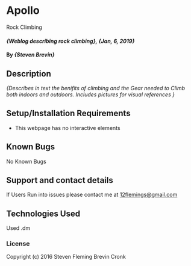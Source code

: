 # Apollo
Rock Climbing

#### _{Weblog describing rock climbing}, {Jan, 6, 2019}_

#### By _**{Steven Brevin}**_

## Description

_{Describes in text the benifits of climbing and the Gear needed to Climb both indoors and outdoors. Includes pictures for visual references }_

## Setup/Installation Requirements

* This webpage has no interactive elements

## Known Bugs

No Known Bugs

## Support and contact details

If Users Run into issues please contact me at 12flemings@gmail.com

## Technologies Used

Used .dm

### License


Copyright (c) 2016 Steven Fleming Brevin Cronk
